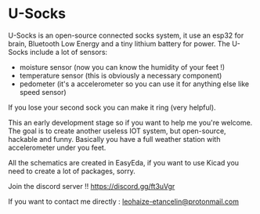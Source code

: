 # U-Socks
U-Socks is an open-source connected socks system, it use an esp32 for brain, Bluetooth Low Energy and a tiny lithium battery for power.
The U-Socks include a lot of sensors: 
- moisture sensor (now you can know the humidity of your feet !)
- temperature sensor (this is obviously a necessary component)
- pedometer (it's a accelerometer so you can use it for anything else like speed sensor)

If you lose your second sock you can make it ring (very helpful).

This an early development stage so if you want to help me you're welcome.
The goal is to create another useless IOT system, but open-source, hackable and funny. Basically you have a full weather station with accelerometer under you feet.

All the schematics are created in EasyEda, if you want to use Kicad you need to create a lot of packages, sorry.

Join the discord server !! https://discord.gg/ft3uVgr

If you want to contact me directly : leohaize-etancelin@protonmail.com